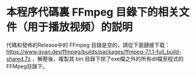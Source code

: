 # 本程序代碼裏 FFmpeg 目錄下的相关文件（用于播放视频）的説明

代碼和發佈的Release中的 FFmpeg 目錄是空的，請從下面鏈接下载：
https://www.gyan.dev/ffmpeg/builds/packages/ffmpeg-7.1.1-full_build-shared.7z ，解壓後，複製其 bin 目錄下除了exe檔之外的所有dll檔至程式的FFMpeg目錄下。

